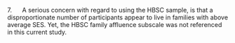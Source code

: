 7.      A serious concern with regard to using the HBSC sample, is that
a disproportionate number of participants appear to live in families
with above average SES. Yet, the HBSC family affluence subscale was not
referenced in this current study.

